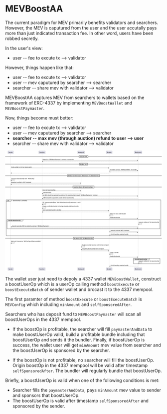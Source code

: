 # MEVBoostAA

The current paradigm for MEV primarily benefits validators and searchers. However, the MEV is caputured from the user and the user accutally pays more than just indicated transaction fee. In other word, users have been robbed secretly.

In the user's view:

- user -- fee to excute tx --> validator

However, things happen like that:

- user -- fee to excute tx --> validator
- user -- mev caputured by searcher --> searcher
- searcher -- share mev with validator --> validator

MEVBoostAA captures MEV from searchers to wallets based on the framework of ERC-4337 by implementing `MEVBoostWallet` and `MEVBoostPaymaster`.

Now, things become must better:

- user -- fee to excute tx --> validator
- user -- mev caputured by searcher --> searcher
- **searcher -- max mev (through auction) refund to user --> user**
- searcher -- share mev with validator --> validator

![image info](./graphs/interaction.png)

The wallet user just need to depoly a 4337 wallet `MEVBoostWallet`, construct a boostUserOp which is a userOp calling method `boostExecute` or `boostExecuteBatch` of sender wallet and brocast it to the 4337 mempool.

The first paramter of method `boostExecute` or `boostExecuteBatch` is `MEVConfig` which including `minAmount` and `selfSponsoredAfter`.

Searchers who has deposit fund to `MEVBoostPaymaster` will scan all boostUserOps in the 4337 mempool.

- If the boostOp is profitable, the searcher will fill `paymasterAndData` to make boostUserOp valid, build a profitable bundle including that boostUserOp and sends it the bundler. Finally, if boostUserOp is success, the wallet user will get `minAmount` mev value from searcher and the boostUserOp is sponsored by the searcher.

- If the boostOp is not profitable, no searcher will fill the boostUserOp. Origin boostOp in the 4337 mempool will be valid after timestamp `selfSponsoredAfter`. The bundler will regularly bundle that boostUserOp.

Briefly, a boostUserOp is valid when one of the following conditions is met:

- Searcher fills the `paymasterAndData`, pays `minAmount` mev value to sender and sponsors that boostUserOp.
- The boostUserOp is valid after timestamp `selfSponsoredAfter` and sponsored by the sender.
